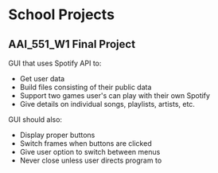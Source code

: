 # School Projects
## AAI_551_W1 Final Project
GUI that uses Spotify API to:
 - Get user data
 - Build files consisting of their public data
 - Support two games user's can play with their own Spotify
 - Give details on individual songs, playlists, artists, etc.

GUI should also:
 - Display proper buttons
 - Switch frames when buttons are clicked
 - Give user option to switch between menus
 - Never close unless user directs program to
